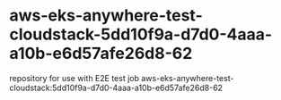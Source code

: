 # aws-eks-anywhere-test-cloudstack-5dd10f9a-d7d0-4aaa-a10b-e6d57afe26d8-62
repository for use with E2E test job aws-eks-anywhere-test-cloudstack:5dd10f9a-d7d0-4aaa-a10b-e6d57afe26d8-62
